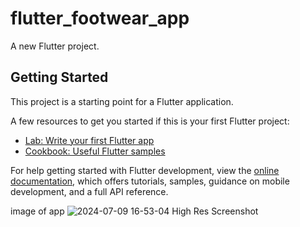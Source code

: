 # flutter_footwear_app

A new Flutter project.

## Getting Started

This project is a starting point for a Flutter application.

A few resources to get you started if this is your first Flutter project:

- [Lab: Write your first Flutter app](https://docs.flutter.dev/get-started/codelab)
- [Cookbook: Useful Flutter samples](https://docs.flutter.dev/cookbook)

For help getting started with Flutter development, view the
[online documentation](https://docs.flutter.dev/), which offers tutorials,
samples, guidance on mobile development, and a full API reference.

image of app
![2024-07-09 16-53-04 High Res Screenshot](https://github.com/shedrack-moses/Timbu-api-shop-app-/assets/168422376/1b18902b-07dc-4316-8707-1749742f9df1)
